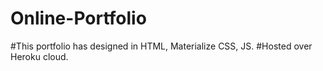 # Online-Portfolio
#This portfolio has designed in HTML, Materialize CSS, JS.
#Hosted over Heroku cloud. 
